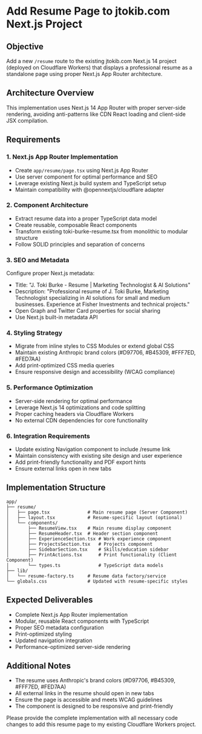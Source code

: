 # Add Resume Page to jtokib.com Next.js Project

## Objective
Add a new `/resume` route to the existing jtokib.com Next.js 14 project (deployed on Cloudflare Workers) that displays a professional resume as a standalone page using proper Next.js App Router architecture.

## Architecture Overview
This implementation uses Next.js 14 App Router with proper server-side rendering, avoiding anti-patterns like CDN React loading and client-side JSX compilation.

## Requirements

### 1. Next.js App Router Implementation
- Create `app/resume/page.tsx` using Next.js App Router
- Use server component for optimal performance and SEO
- Leverage existing Next.js build system and TypeScript setup
- Maintain compatibility with @opennextjs/cloudflare adapter

### 2. Component Architecture
- Extract resume data into a proper TypeScript data model
- Create reusable, composable React components
- Transform existing toki-burke-resume.tsx from monolithic to modular structure
- Follow SOLID principles and separation of concerns

### 3. SEO and Metadata
Configure proper Next.js metadata:
- Title: "J. Toki Burke - Resume | Marketing Technologist & AI Solutions"
- Description: "Professional resume of J. Toki Burke, Marketing Technologist specializing in AI solutions for small and medium businesses. Experience at Fisher Investments and technical projects."
- Open Graph and Twitter Card properties for social sharing
- Use Next.js built-in metadata API

### 4. Styling Strategy
- Migrate from inline styles to CSS Modules or extend global CSS
- Maintain existing Anthropic brand colors (#D97706, #B45309, #FFF7ED, #FED7AA)
- Add print-optimized CSS media queries
- Ensure responsive design and accessibility (WCAG compliance)

### 5. Performance Optimization
- Server-side rendering for optimal performance
- Leverage Next.js 14 optimizations and code splitting
- Proper caching headers via Cloudflare Workers
- No external CDN dependencies for core functionality

### 6. Integration Requirements
- Update existing Navigation component to include /resume link
- Maintain consistency with existing site design and user experience
- Add print-friendly functionality and PDF export hints
- Ensure external links open in new tabs

## Implementation Structure

```
app/
├── resume/
│   ├── page.tsx              # Main resume page (Server Component)
│   ├── layout.tsx            # Resume-specific layout (optional)
│   └── components/
│       ├── ResumeView.tsx    # Main resume display component
│       ├── ResumeHeader.tsx  # Header section component
│       ├── ExperienceSection.tsx # Work experience component
│       ├── ProjectsSection.tsx   # Projects component
│       ├── SidebarSection.tsx    # Skills/education sidebar
│       ├── PrintActions.tsx      # Print functionality (Client Component)
│       └── types.ts              # TypeScript data models
├── lib/
│   └── resume-factory.ts     # Resume data factory/service
└── globals.css               # Updated with resume-specific styles
```

## Expected Deliverables
- Complete Next.js App Router implementation
- Modular, reusable React components with TypeScript
- Proper SEO metadata configuration
- Print-optimized styling
- Updated navigation integration
- Performance-optimized server-side rendering

## Additional Notes
- The resume uses Anthropic's brand colors (#D97706, #B45309, #FFF7ED, #FED7AA)
- All external links in the resume should open in new tabs
- Ensure the page is accessible and meets WCAG guidelines
- The component is designed to be responsive and print-friendly

Please provide the complete implementation with all necessary code changes to add this resume page to my existing Cloudflare Workers project.